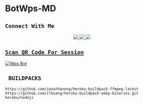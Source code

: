 # BotWps-MD

## ```Connect With Me```
<p align="center">
<a href="https://wa.me/6285380779466"><img src="https://img.shields.io/badge/Contact Andrian-25D366?style=for-the-badge&logo=whatsapp&logoColor=white" />
<a href="https://chat.whatsapp.com/Jt4LzL5tJ5K5nzYYDiMPfA"><img src="https://img.shields.io/badge/Join Official GC-25D366?style=for-the-badge&logo=whatsapp&logoColor=white" />
<a href="https://youtube.com/c/NOTHING_Andriann"><img src="https://img.shields.io/badge/Subscribe Nothing-ff0000?style=for-the-badge&logo=youtube&logoColor=ff000000&link=https://www.youtube.com/c/BOTINDO" /><br>
</p>

## `Scan QR Code For Session`
[![Wps Bot](https://repl.it/badge/github/quiec/whatsasena)](https://replit.com/@DGXeon/Cheems-Bot-Multi-Device-Qr-Code-Generator?output%20only=1&lite=1#index.js)

## ` BUILDPACKS`

```
https://github.com/jonathanong/heroku-buildpack-ffmpeg-latest
https://github.com/clhuang/heroku-buildpack-webp-binaries.git
heroku/nodejs
```
